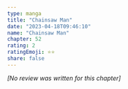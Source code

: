 ```yaml
---
type: manga
title: "Chainsaw Man"
date: "2023-04-18T09:46:10"
name: "Chainsaw Man"
chapter: 52
rating: 2
ratingEmoji: ⭐️⭐️
share: false
---
```


_[No review was written for this chapter]_
